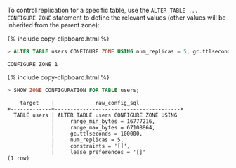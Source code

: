 To control replication for a specific table,  use the `ALTER TABLE ... CONFIGURE ZONE` statement to define the relevant values (other values will be inherited from the parent zone):

{% include copy-clipboard.html %}
~~~ sql
> ALTER TABLE users CONFIGURE ZONE USING num_replicas = 5, gc.ttlseconds = 100000;
~~~

~~~
CONFIGURE ZONE 1
~~~

{% include copy-clipboard.html %}
~~~ sql
> SHOW ZONE CONFIGURATION FOR TABLE users;
~~~

~~~
    target    |             raw_config_sql
+-------------+----------------------------------------+
  TABLE users | ALTER TABLE users CONFIGURE ZONE USING
              |     range_min_bytes = 16777216,
              |     range_max_bytes = 67108864,
              |     gc.ttlseconds = 100000,
              |     num_replicas = 5,
              |     constraints = '[]',
              |     lease_preferences = '[]'
(1 row)
~~~
